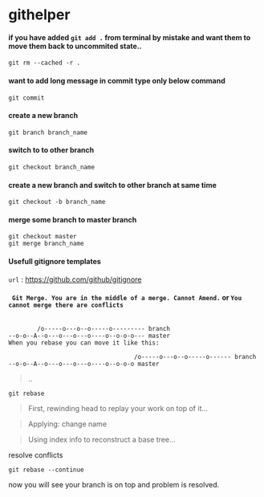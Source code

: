# githelper

#### if you have added `git add .` from terminal by mistake and want them to move them back to uncommited state..

```
git rm --cached -r .

```
#### want to add long message in commit type only below command

```
git commit 

```

#### create a new branch
```
git branch branch_name

```
#### switch to to other branch
```
git checkout branch_name
```

#### create a new branch and switch to other branch at same time 
```
git checkout -b branch_name
```

#### merge some branch to master branch 
```
git checkout master
git merge branch_name

```

#### Usefull gitignore templates
`url` : <https://github.com/github/gitignore>

#### ` Git Merge. You are in the middle of a merge. Cannot Amend.` or `You cannot merge there are conflicts`
```
      
        /o-----o---o--o-----o--------- branch
--o-o--A--o---o---o---o----o--o-o-o--- master
When you rebase you can move it like this:

                                   /o-----o---o--o-----o------ branch
--o-o--A--o---o---o---o----o--o-o-o master
```
> ..
```
git rebase
```
> First, rewinding head to replay your work on top of it...

> Applying: change name

> Using index info to reconstruct a base tree...

resolve conflicts

```
git rebase --continue

```
now you will see your branch is on top and problem is resolved.

